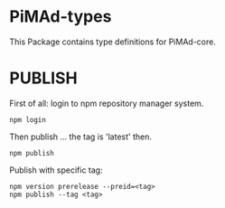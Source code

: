 # PiMAd-types

This Package contains type definitions for PiMAd-core.

# PUBLISH

First of all: login to npm repository manager system.
```shell script
npm login
```
Then publish ... the tag is 'latest' then.
```shell script
npm publish
```
Publish with specific tag:
```shell script
npm version prerelease --preid=<tag>
npm publish --tag <tag>
```
